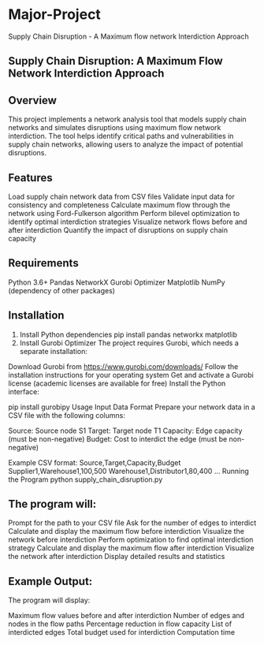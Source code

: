# Major-Project
Supply Chain Disruption - A Maximum flow network Interdiction Approach

Supply Chain Disruption: A Maximum Flow Network Interdiction Approach
---------------------------------------------------------------------

Overview
--------
This project implements a network analysis tool that models supply chain networks and simulates disruptions using maximum flow network interdiction. The tool helps identify critical paths and vulnerabilities in supply chain networks, allowing users to analyze the impact of potential disruptions.

Features
--------
Load supply chain network data from CSV files
Validate input data for consistency and completeness
Calculate maximum flow through the network using Ford-Fulkerson algorithm
Perform bilevel optimization to identify optimal interdiction strategies
Visualize network flows before and after interdiction
Quantify the impact of disruptions on supply chain capacity

Requirements
------------
Python 3.6+
Pandas
NetworkX
Gurobi Optimizer
Matplotlib
NumPy (dependency of other packages)

Installation
------------
1. Install Python dependencies
pip install pandas networkx matplotlib
2. Install Gurobi Optimizer
The project requires Gurobi, which needs a separate installation:

Download Gurobi from https://www.gurobi.com/downloads/
Follow the installation instructions for your operating system
Get and activate a Gurobi license (academic licenses are available for free)
Install the Python interface:

pip install gurobipy
Usage
Input Data Format
Prepare your network data in a CSV file with the following columns:

Source: Source node S1
Target: Target node T1
Capacity: Edge capacity (must be non-negative)
Budget: Cost to interdict the edge (must be non-negative)

Example CSV format:
Source,Target,Capacity,Budget
Supplier1,Warehouse1,100,500
Warehouse1,Distributor1,80,400
...
Running the Program
python supply_chain_disruption.py

The program will:
-----------------
Prompt for the path to your CSV file
Ask for the number of edges to interdict
Calculate and display the maximum flow before interdiction
Visualize the network before interdiction
Perform optimization to find optimal interdiction strategy
Calculate and display the maximum flow after interdiction
Visualize the network after interdiction
Display detailed results and statistics

Example Output:
---------------
The program will display:

Maximum flow values before and after interdiction
Number of edges and nodes in the flow paths
Percentage reduction in flow capacity
List of interdicted edges
Total budget used for interdiction
Computation time
